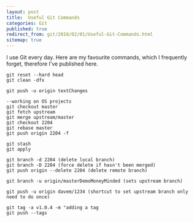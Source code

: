 ```yaml
---
layout: post
title:  Useful Git Commands
categories: Git
published: true 
redirect_from: git/2018/02/01/Useful-Git-Commands.html 
sitemap: true
---
```


I use Git every day. Here are my favourite commands, which I frequently forget, therefore I've published here. 

```
git reset --hard head
git clean -dfx

git push -u origin textChanges

--working on OS projects
git checkout master
git fetch upstream
git merge upstream/master
git checkout 2204
git rebase master
git push origin 2204 -f  

git stash
git apply

git branch -d 2204 (delete local branch)
git branch -D 2204 (force delete if hasn't been merged)
git push origin --delete 2204 (delete remote branch)

git branch -u origin/masterDemoMoneyMinded (sets upstream branch)

git push -u origin davem/1234 (shortcut to set upstream branch only need to do once)

git tag -a v1.0.4 -m "adding a tag
git push --tags
```